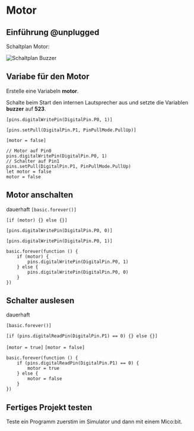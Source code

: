 # Motor

## Einführung @unplugged

Schaltplan Motor:

![Schaltplan Buzzer](https://philipphgerber.github.io/tutorials-x2-next/docs/static/tutorials/05_motor.png)


## Variabe für den Motor

Erstelle eine Variabeln **motor**.

Schalte beim Start den internen Lautsprecher aus und
setzte die Variablen **buzzer** auf **523**.

``[pins.digitalWritePin(DigitalPin.P0, 1)]``

``[pins.setPull(DigitalPin.P1, PinPullMode.PullUp)]``

``[motor = false]``

```blocks
// Motor auf Pin0
pins.digitalWritePin(DigitalPin.P0, 1)
// Schalter auf Pin1
pins.setPull(DigitalPin.P1, PinPullMode.PullUp)
let motor = false
motor = false
```

## Motor anschalten

 dauerhaft
``[basic.forever()]``

``[if (motor) {} else {}]``

``[pins.digitalWritePin(DigitalPin.P0, 0)]``

``[pins.digitalWritePin(DigitalPin.P0, 1)]``


```blocks
basic.forever(function () {
    if (motor) {
        pins.digitalWritePin(DigitalPin.P0, 1)
    } else {
        pins.digitalWritePin(DigitalPin.P0, 0)
    }
})
```

## Schalter auslesen

 dauerhaft 

``[basic.forever()]``

``[if (pins.digitalReadPin(DigitalPin.P1) == 0) {} else {}]``

``[motor = true]``
``[motor = false]``

```blocks
basic.forever(function () {
    if (pins.digitalReadPin(DigitalPin.P1) == 0) {
        motor = true
    } else {
        motor = false
    }
})
```

## Fertiges Projekt testen

Teste ein Programm zuerstim im Simulator und dann mit einem Mico:bit.


<script src="https://makecode.com/gh-pages-embed.js"></script><script>makeCodeRender("{{ site.makecode.home_url }}", "{{ site.github.owner_name }}/{{ site.github.repository_name }}");</script>

